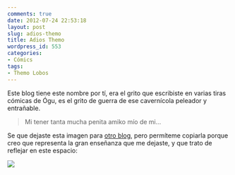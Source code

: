 ```yaml
---
comments: true
date: 2012-07-24 22:53:18
layout: post
slug: adios-themo
title: Adios Themo
wordpress_id: 553
categories:
- Cómics
tags:
- Themo Lobos
---
```


Este blog tiene este nombre por tí, era el grito que escribiste en varias tiras cómicas de Ógu, es el grito de guerra de ese cavernícola peleador y entrañable.


> Mi tener tanta mucha penita amiko mío de mi...


Se que dejaste esta imagen para [otro blog](http://generacionmampato.blogspot.com/), pero permíteme copiarla porque creo que representa la gran enseñanza que me dejaste, y que trato de reflejar en este espacio:

[![](http://www.akarru.org/blog/wp-content/uploads/2012/07/Themo_aconseja_a_Generaci_n_Mampato-989x1024.jpg)](http://www.akarru.org/blog/wp-content/uploads/2012/07/Themo_aconseja_a_Generaci_n_Mampato.jpg)
